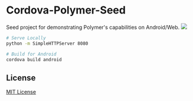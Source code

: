 Cordova-Polymer-Seed
====================

Seed project for demonstrating Polymer's capabilities on Android/Web.
<img src="http://i.imgur.com/f5UxZn8.png"></img>
```sh
# Serve Locally
python -m SimpleHTTPServer 8080

# Build for Android
cordova build android
```
## License
[MIT License](LICENSE)
